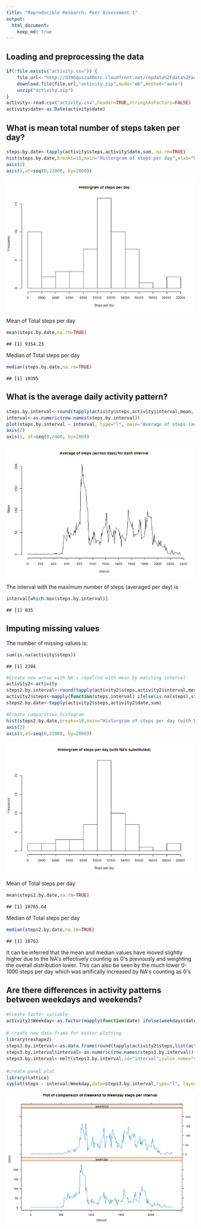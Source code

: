 ```yaml
---
title: "Reproducible Research: Peer Assessment 1"
output: 
  html_document:
    keep_md: true
---
```



## Loading and preprocessing the data

```r
if(!file.exists("activity.csv")) {
    file.url<-"http://d396qusza40orc.cloudfront.net/repdata%2Fdata%2Factivity.zip"
    download.file(file.url,"activity.zip",mode="wb",method="auto")
    unzip("activity.zip")
}
activity<-read.csv("activity.csv",header=TRUE,stringsAsFactors=FALSE)
activity$date<-as.Date(activity$date)
```

## What is mean total number of steps taken per day?

```r
steps.by.date<-tapply(activity$steps,activity$date,sum, na.rm=TRUE)
hist(steps.by.date,breaks=10,main="Historgram of steps per day",xlab="Steps per day",axes=F)
axis(2)
axis(1,at=seq(0,22000, by=2000))
```

![plot of chunk unnamed-chunk-1](figure/unnamed-chunk-1-1.png) 

Mean of Total steps per day

```r
mean(steps.by.date,na.rm=TRUE)
```

```
## [1] 9354.23
```

Median of Total steps per day

```r
median(steps.by.date,na.rm=TRUE)
```

```
## [1] 10395
```


## What is the average daily activity pattern?

```r
steps.by.interval<-round(tapply(activity$steps,activity$interval,mean, na.rm=TRUE))
interval<-as.numeric(row.names(steps.by.interval))
plot(steps.by.interval ~ interval, type="l", main="Average of steps (across days) for each interval",ylab="Steps", axes=FALSE)
axis(2)
axis(1, at=seq(0,2400, by=200))
```

![plot of chunk unnamed-chunk-4](figure/unnamed-chunk-4-1.png) 

The interval with the maximum number of steps (averaged per day) is

```r
interval[which.max(steps.by.interval)]
```

```
## [1] 835
```
## Imputing missing values
The number of missing values is:

```r
sum(is.na(activity$steps))
```

```
## [1] 2304
```


```r
#Create new array with NA's repalced with mean by matching interval
activity2<-activity
steps2.by.interval<-round(tapply(activity2$steps,activity2$interval,mean))
activity2$steps<-mapply(function(steps,interval) ifelse(is.na(steps),steps.by.interval[as.character(interval)],steps),steps=activity2$steps,interval=activity2$interval)
steps2.by.date<-tapply(activity2$steps,activity2$date,sum)
```



```r
#Create comparitive histogram
hist(steps2.by.date,breaks=10,main="Historgram of steps per day (with NA's substituted)",xlab="Steps per day",axes=F)
axis(2)
axis(1,at=seq(0,22000, by=2000))
```

![plot of chunk unnamed-chunk-8](figure/unnamed-chunk-8-1.png) 

Mean of Total steps per day

```r
mean(steps2.by.date,na.rm=TRUE)
```

```
## [1] 10765.64
```

Median of Total steps per day

```r
median(steps2.by.date,na.rm=TRUE)
```

```
## [1] 10762
```
It can be inferred that the mean and median values have moved slightly higher due to the NA's effectively counting as 0's previously and weighting the overall distribution lower. This can also be seen by the much lower 0-1000 steps per day which was artifically increased by NA's counting as 0's




## Are there differences in activity patterns between weekdays and weekends?

```r
#create factor variable
activity2$Weekday<-as.factor(mapply(function(date) ifelse(weekdays(date)=="Sunday"||weekdays(date)=="Saturday","weekend","weekday"),date=activity2$date))

# create new data frame for easier plotting
library(reshape2)
steps3.by.interval<-as.data.frame(round(tapply(activity2$steps,list(activity2$interval,activity2$Weekday),mean)))
steps3.by.interval$interval<-as.numeric(row.names(steps3.by.interval))
steps3.by.interval<-melt(steps3.by.interval,id="interval",value.name="steps",variable.name="Weekday")

#create panel plot
library(lattice)
xyplot(steps ~ interval|Weekday,data=steps3.by.interval,type="l", layout=c(1,2))
```

![plot of chunk unnamed-chunk-11](figure/unnamed-chunk-11-1.png) 

